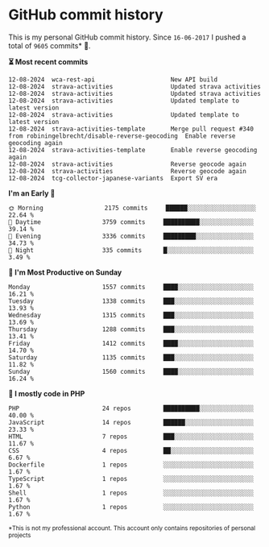 # GitHub commit history
This is my personal GitHub commit history. Since <!--START_SECTION:first-commit-date-->`16-06-2017`<!--END_SECTION:first-commit-date--> I pushed a total of <!--START_SECTION:total-commit-count-->`9605`<!--END_SECTION:total-commit-count--> commits* 🎉.

<!--START_SECTION:most-recent-commits-->
**⏳ Most recent commits**
                                        
```text
12-08-2024  wca-rest-api                     New API build
12-08-2024  strava-activities                Updated strava activities
12-08-2024  strava-activities                Updated strava activities
12-08-2024  strava-activities                Updated template to latest version
12-08-2024  strava-activities                Updated template to latest version
12-08-2024  strava-activities-template       Merge pull request #340 from robiningelbrecht/disable-reverse-geocoding  Enable reverse geocoding again
12-08-2024  strava-activities-template       Enable reverse geocoding again
12-08-2024  strava-activities                Reverse geocode again
12-08-2024  strava-activities                Reverse geocode again
12-08-2024  tcg-collector-japanese-variants  Export SV era
```
<!--END_SECTION:most-recent-commits-->  

<!--START_SECTION:commits-per-day-time-->
**I&#039;m an Early 🐤**

```text
🌞 Morning                 2175 commits     ██████░░░░░░░░░░░░░░░░░░░   22.64 %
🌆 Daytime                 3759 commits     ██████████░░░░░░░░░░░░░░░   39.14 %
🌃 Evening                 3336 commits     █████████░░░░░░░░░░░░░░░░   34.73 %
🌙 Night                   335 commits      █░░░░░░░░░░░░░░░░░░░░░░░░   3.49 %
```
<!--END_SECTION:commits-per-day-time-->  

<!--START_SECTION:commits-per-weekday-->
**📅 I&#039;m Most Productive on Sunday**

```text
Monday                    1557 commits     ████░░░░░░░░░░░░░░░░░░░░░   16.21 %
Tuesday                   1338 commits     ███░░░░░░░░░░░░░░░░░░░░░░   13.93 %
Wednesday                 1315 commits     ███░░░░░░░░░░░░░░░░░░░░░░   13.69 %
Thursday                  1288 commits     ███░░░░░░░░░░░░░░░░░░░░░░   13.41 %
Friday                    1412 commits     ████░░░░░░░░░░░░░░░░░░░░░   14.70 %
Saturday                  1135 commits     ███░░░░░░░░░░░░░░░░░░░░░░   11.82 %
Sunday                    1560 commits     ████░░░░░░░░░░░░░░░░░░░░░   16.24 %
```
<!--END_SECTION:commits-per-weekday-->  

<!--START_SECTION:repos-per-language-->
**💬 I mostly code in PHP**

```text
PHP                       24 repos         ██████████░░░░░░░░░░░░░░░   40.00 %
JavaScript                14 repos         ██████░░░░░░░░░░░░░░░░░░░   23.33 %
HTML                      7 repos          ███░░░░░░░░░░░░░░░░░░░░░░   11.67 %
CSS                       4 repos          ██░░░░░░░░░░░░░░░░░░░░░░░   6.67 %
Dockerfile                1 repos          ░░░░░░░░░░░░░░░░░░░░░░░░░   1.67 %
TypeScript                1 repos          ░░░░░░░░░░░░░░░░░░░░░░░░░   1.67 %
Shell                     1 repos          ░░░░░░░░░░░░░░░░░░░░░░░░░   1.67 %
Python                    1 repos          ░░░░░░░░░░░░░░░░░░░░░░░░░   1.67 %
```
<!--END_SECTION:repos-per-language-->  

<sub>*This is not my professional account. This account only contains repositories of personal projects</sub>
